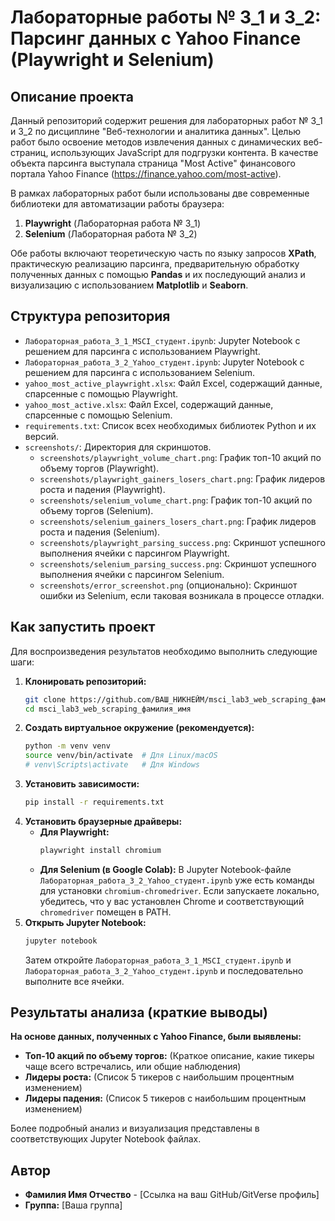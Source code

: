 # Лабораторные работы № 3_1 и 3_2: Парсинг данных с Yahoo Finance (Playwright и Selenium)

## Описание проекта

Данный репозиторий содержит решения для лабораторных работ № 3_1 и 3_2 по дисциплине "Веб-технологии и аналитика данных". Целью работ было освоение методов извлечения данных с динамических веб-страниц, использующих JavaScript для подгрузки контента. В качестве объекта парсинга выступала страница "Most Active" финансового портала Yahoo Finance (https://finance.yahoo.com/most-active).

В рамках лабораторных работ были использованы две современные библиотеки для автоматизации работы браузера:
1.  **Playwright** (Лабораторная работа № 3_1)
2.  **Selenium** (Лабораторная работа № 3_2)

Обе работы включают теоретическую часть по языку запросов **XPath**, практическую реализацию парсинга, предварительную обработку полученных данных с помощью **Pandas** и их последующий анализ и визуализацию с использованием **Matplotlib** и **Seaborn**.

## Структура репозитория

*   `Лабораторная_работа_3_1_MSCI_студент.ipynb`: Jupyter Notebook с решением для парсинга с использованием Playwright.
*   `Лабораторная_работа_3_2_Yahoo_студент.ipynb`: Jupyter Notebook с решением для парсинга с использованием Selenium.
*   `yahoo_most_active_playwright.xlsx`: Файл Excel, содержащий данные, спарсенные с помощью Playwright.
*   `yahoo_most_active.xlsx`: Файл Excel, содержащий данные, спарсенные с помощью Selenium.
*   `requirements.txt`: Список всех необходимых библиотек Python и их версий.
*   `screenshots/`: Директория для скриншотов.
    *   `screenshots/playwright_volume_chart.png`: График топ-10 акций по объему торгов (Playwright).
    *   `screenshots/playwright_gainers_losers_chart.png`: График лидеров роста и падения (Playwright).
    *   `screenshots/selenium_volume_chart.png`: График топ-10 акций по объему торгов (Selenium).
    *   `screenshots/selenium_gainers_losers_chart.png`: График лидеров роста и падения (Selenium).
    *   `screenshots/playwright_parsing_success.png`: Скриншот успешного выполнения ячейки с парсингом Playwright.
    *   `screenshots/selenium_parsing_success.png`: Скриншот успешного выполнения ячейки с парсингом Selenium.
    *   `screenshots/error_screenshot.png` (опционально): Скриншот ошибки из Selenium, если таковая возникала в процессе отладки.

## Как запустить проект

Для воспроизведения результатов необходимо выполнить следующие шаги:

1.  **Клонировать репозиторий:**
    ```bash
    git clone https://github.com/ВАШ_НИКНЕЙМ/msci_lab3_web_scraping_фамилия_имя.git
    cd msci_lab3_web_scraping_фамилия_имя
    ```
2.  **Создать виртуальное окружение (рекомендуется):**
    ```bash
    python -m venv venv
    source venv/bin/activate  # Для Linux/macOS
    # venv\Scripts\activate   # Для Windows
    ```
3.  **Установить зависимости:**
    ```bash
    pip install -r requirements.txt
    ```
4.  **Установить браузерные драйверы:**
    *   **Для Playwright:**
        ```bash
        playwright install chromium
        ```
    *   **Для Selenium (в Google Colab):** В Jupyter Notebook-файле `Лабораторная_работа_3_2_Yahoo_студент.ipynb` уже есть команды для установки `chromium-chromedriver`. Если запускаете локально, убедитесь, что у вас установлен Chrome и соответствующий `chromedriver` помещен в PATH.
5.  **Открыть Jupyter Notebook:**
    ```bash
    jupyter notebook
    ```
    Затем откройте `Лабораторная_работа_3_1_MSCI_студент.ipynb` и `Лабораторная_работа_3_2_Yahoo_студент.ipynb` и последовательно выполните все ячейки.

## Результаты анализа (краткие выводы)

**На основе данных, полученных с Yahoo Finance, были выявлены:**

*   **Топ-10 акций по объему торгов:** (Краткое описание, какие тикеры чаще всего встречались, или общие наблюдения)
*   **Лидеры роста:** (Список 5 тикеров с наибольшим процентным изменением)
*   **Лидеры падения:** (Список 5 тикеров с наибольшим процентным изменением)

Более подробный анализ и визуализация представлены в соответствующих Jupyter Notebook файлах.

## Автор

*   **Фамилия Имя Отчество** - [Ссылка на ваш GitHub/GitVerse профиль]
*   **Группа:** [Ваша группа]
